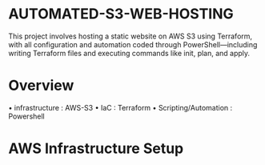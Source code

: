 # AUTOMATED-S3-WEB-HOSTING

 This project involves hosting a static website on AWS S3 using Terraform, with all configuration and automation coded through PowerShell—including writing Terraform files and executing commands like init, plan, and apply.

# Overview 

• infrastructure : AWS-S3 
• IaC : Terraform 
• Scripting/Automation : Powershell 

# AWS Infrastructure Setup 
  

